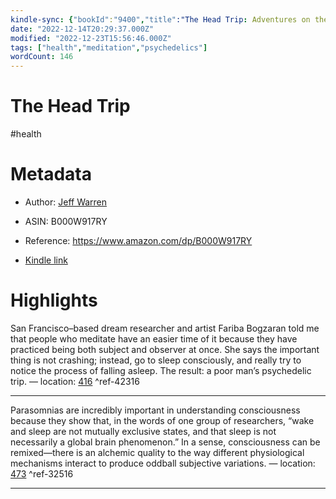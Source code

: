 ```yaml
---
kindle-sync: {"bookId":"9400","title":"The Head Trip: Adventures on the Wheel of Consciousness","author":"Jeff Warren","asin":"B000W917RY","lastAnnotatedDate":"2015-02-28","bookImageUrl":"https://m.media-amazon.com/images/I/41fYLnP17DL._SY160.jpg","highlightsCount":2}
date: "2022-12-14T20:29:37.000Z"
modified: "2022-12-23T15:56:46.000Z"
tags: ["health","meditation","psychedelics"]
wordCount: 146
---
```

# The Head Trip

#health 

# Metadata

* Author: [Jeff Warren](https://www.amazon.comundefined)

* ASIN: B000W917RY

* Reference: <https://www.amazon.com/dp/B000W917RY>

* [Kindle link](kindle://book?action=open&asin=B000W917RY)

# Highlights

San Francisco–based dream researcher and artist Fariba Bogzaran told me that people who meditate have an easier time of it because they have practiced being both subject and observer at once. She says the important thing is not crashing; instead, go to sleep consciously, and really try to notice the process of falling asleep. The result: a poor man’s psychedelic trip. — location: [416](kindle://book?action=open&asin=B000W917RY&location=416) ^ref-42316

---

Parasomnias are incredibly important in understanding consciousness because they show that, in the words of one group of researchers, “wake and sleep are not mutually exclusive states, and that sleep is not necessarily a global brain phenomenon.” In a sense, consciousness can be remixed—there is an alchemic quality to the way different physiological mechanisms interact to produce oddball subjective variations. — location: [473](kindle://book?action=open&asin=B000W917RY&location=473) ^ref-32516

---

